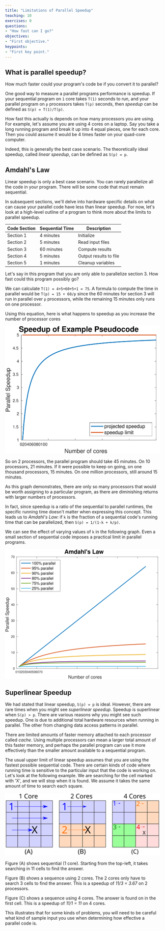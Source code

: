 ```yaml
---
title: "Limitations of Parallel Speedup"
teaching: 10
exercises: 0
questions:
- "How fast can I go?"
objectives:
- "First objective."
keypoints:
- "First key point."
---
```


## What is parallel speedup?

How much faster could your program's code be if you convert it to parallel?

One good way to measure a parallel programs performance is speedup.  If your sequential program on `1` core takes `T(1)` seconds to run, and your parallel program on `p` processors takes `T(p)` seconds, then *speedup* can be defined as `S(p) = T(1)/T(p)`.

How fast this actually is depends on how many processors you are using.  For example, let's assume you are using 4 cores on a laptop.  Say you take a long running program and break it up into 4 equal pieces, one for each core.  Then you could assume it would be 4 times faster on your quad-core computer.

Indeed, this is generally the best case scenario.  The theoretically ideal speedup, called *linear speedup*, can be defined as `S(p) = p`.

## Amdahl's Law

Linear speedup is only a best case scenario.  You can rarely parallelize all the code in your program.  There will be some code that must remain sequential.

In subsequent sections, we'll delve into hardware specific details on what can cause your parallel code have less than linear speedup.  For now, let's look at a high-level outline of a program to think more about the limits to parallel speedup.

| Code Section | Sequential Time | Description |
| --- | --- | --- |
| Section 1 | 4 minutes | Initialize |
| Section 2 | 5 minutes | Read input files |
| Section 3 | 60 minutes | Compute results |
| Section 4 | 5 minutes | Output results to file |
| Section 5 | 1 minutes | Cleanup variables |

Let's say in this program that you are only able to parallelize section 3.  How fast could this program possibly go?

We can calculate `T(1) = 4+5+60+5+1 = 75`.  A formula to compute the time in parallel would be `T(p) = 15 + 60/p` since the 60 minutes for section 3 will run in parallel over `p` processors, while the remaining 15 minutes only runs on one processor.

Using this equation, here is what happens to speedup as you increase the number of processor cores

![Pseudocode Speedup Limit](../fig/speedup.svg)

So on 2 processors, the parallel program should take 45 minutes.  On 10 processors, 21 minutes.  If it were possible to keep on going, on one thousand processors, 15 minutes.  On one million processors, still around 15 minutes.

As this graph demonstrates, there are only so many processors that would be worth assigning to a particular program, as there are diminishing returns with larger numbers of processors.

In fact, since speedup is a ratio of the sequential to parallel runtimes, the specific running time doesn't matter when expressing this concept.  This leads us to *Amdahl's Law*: if `k` is the fraction of a sequential code's running time that can be parallelized, then `S(p) = 1/(1-k + k/p)`.

We can see the effect of varying values of `k` in the following graph.  Even a small section of sequential code imposes a practical limit in parallel programs.

![Illustration of Amdahl's Law](../fig/amdahl.svg)

## Superlinear Speedup

We had stated that linear speedup, `S(p) = p` is ideal.  However, there are rare times when you might see *superlinear speedup*.  Speedup is superlinear when `S(p) > p`. There are various reasons why you might see such speedup.  One is due to additional total hardware resources when running in parallel.  The other from changing data access patterns in parallel.

There are limited amounts of faster memory attached to each processor called *cache*. Using multiple processors can mean a larger total amount of this faster memory, and perhaps the parallel program can use it more effectively than the smaller amount available to a sequential program.

The usual upper limit of linear speedup assumes that you are using the fastest possible sequential code.  There are certain kinds of code where running time is sensitive to the particular input that the code is working on. Let's look at the following example.  We are searching for the cell marked with 'X', and we will stop when it is found.  We assume it takes the same amount of time to search each square.

![Superlinear speedup example](../fig/superlinear_all.svg)

Figure (A) shows sequential (1 core).  Starting from the top-left, it takes searching in 11 cells to find the answer.

Figure (B) shows a sequence using 2 cores.  The 2 cores only have to search 3 cells to find the answer.  This is a speedup of *11/3 = 3.67* on 2 processors.

Figure (C) shows a sequence using 4 cores.  The answer is found on in the first cell.  This is a speedup of *11/1 = 11* on 4 cores.

This illustrates that for some kinds of problems, you will need to be careful what kind of sample input you use when determining how effective a parallel code is.
